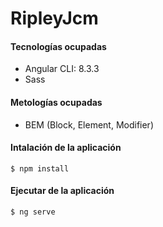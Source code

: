 # RipleyJcm

#### Tecnologías ocupadas

- Angular CLI: 8.3.3
- Sass

#### Metologías ocupadas

- BEM (Block, Element, Modifier)

#### Intalación de la aplicación

`$ npm install`

#### Ejecutar de la aplicación

`$ ng serve`

